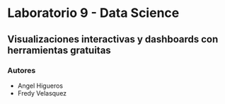 # Laboratorio 9 - Data Science

## Visualizaciones interactivas y dashboards con herramientas gratuitas

### Autores

- Angel Higueros
- Fredy Velasquez
